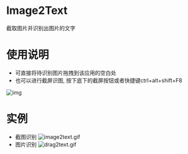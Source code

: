 # Image2Text
截取图片并识别出图片的文字

# 使用说明
- 可直接将待识别图片拖拽到该应用的空白处
- 也可以进行截屏识图, 按下底下的截屏按钮或者快捷键ctrl+alt+shift+F8 

![img](https://raw.githubusercontent.com/shuoGG1239/Image2Text/master/readme_img/main.png) 

# 实例
* 截图识别
![image2text.gif](https://i.loli.net/2018/07/21/5b528fab7fcbb.gif)
* 图片识别
![drag2text.gif](https://i.loli.net/2018/07/21/5b529366aa7c0.gif)
